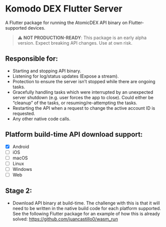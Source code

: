 # Komodo DEX Flutter Server

A Flutter package for running the AtomicDEX API binary on Flutter-supported devices.

> :warning: **NOT PRODUCTION-READY**: This package is an early alpha version. Expect breaking API changes. Use at own risk.

## Responsible for:

- Starting and stopping API binary.
- Listening for log/status updates (Expose a stream).
- Protection to ensure the server isn’t stopped while there are ongoing tasks.
- Gracefully handling tasks which were interrupted by an unexpected server shutdown (e.g. user forces the app to close). Could either be “cleanup” of the tasks, or resuming/re-attempting the tasks.
- Restarting the API when a request to change the active account ID is requested.
- Any other native code calls.

## Platform build-time API download support:
- [x] Android
- [ ] iOS
- [ ] macOS
- [ ] Linux
- [ ] Windows
- [ ] Web

## Stage 2:
- Download API binary at build-time. The challenge with this is that it will need to be written in the native build code for each platform supported. See the following Flutter package for an example of how this is already solved: https://github.com/juancastillo0/wasm_run


